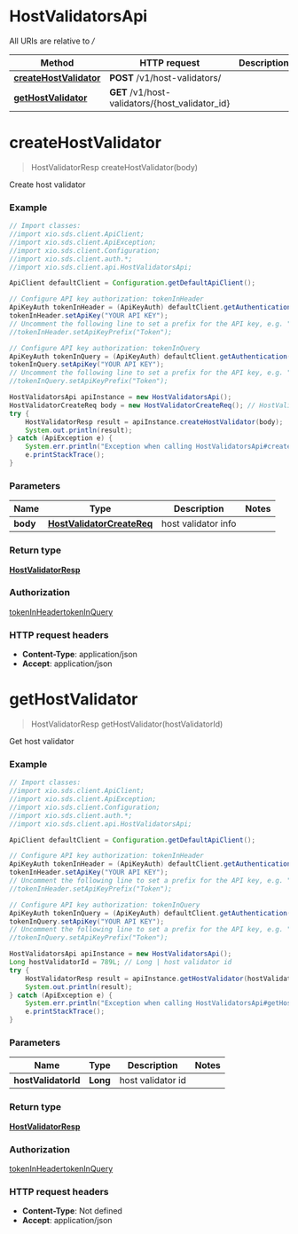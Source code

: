 # HostValidatorsApi

All URIs are relative to */*

Method | HTTP request | Description
------------- | ------------- | -------------
[**createHostValidator**](HostValidatorsApi.md#createHostValidator) | **POST** /v1/host-validators/ | 
[**getHostValidator**](HostValidatorsApi.md#getHostValidator) | **GET** /v1/host-validators/{host_validator_id} | 

<a name="createHostValidator"></a>
# **createHostValidator**
> HostValidatorResp createHostValidator(body)



Create host validator

### Example
```java
// Import classes:
//import xio.sds.client.ApiClient;
//import xio.sds.client.ApiException;
//import xio.sds.client.Configuration;
//import xio.sds.client.auth.*;
//import xio.sds.client.api.HostValidatorsApi;

ApiClient defaultClient = Configuration.getDefaultApiClient();

// Configure API key authorization: tokenInHeader
ApiKeyAuth tokenInHeader = (ApiKeyAuth) defaultClient.getAuthentication("tokenInHeader");
tokenInHeader.setApiKey("YOUR API KEY");
// Uncomment the following line to set a prefix for the API key, e.g. "Token" (defaults to null)
//tokenInHeader.setApiKeyPrefix("Token");

// Configure API key authorization: tokenInQuery
ApiKeyAuth tokenInQuery = (ApiKeyAuth) defaultClient.getAuthentication("tokenInQuery");
tokenInQuery.setApiKey("YOUR API KEY");
// Uncomment the following line to set a prefix for the API key, e.g. "Token" (defaults to null)
//tokenInQuery.setApiKeyPrefix("Token");

HostValidatorsApi apiInstance = new HostValidatorsApi();
HostValidatorCreateReq body = new HostValidatorCreateReq(); // HostValidatorCreateReq | host validator info
try {
    HostValidatorResp result = apiInstance.createHostValidator(body);
    System.out.println(result);
} catch (ApiException e) {
    System.err.println("Exception when calling HostValidatorsApi#createHostValidator");
    e.printStackTrace();
}
```

### Parameters

Name | Type | Description  | Notes
------------- | ------------- | ------------- | -------------
 **body** | [**HostValidatorCreateReq**](HostValidatorCreateReq.md)| host validator info |

### Return type

[**HostValidatorResp**](HostValidatorResp.md)

### Authorization

[tokenInHeader](../README.md#tokenInHeader)[tokenInQuery](../README.md#tokenInQuery)

### HTTP request headers

 - **Content-Type**: application/json
 - **Accept**: application/json

<a name="getHostValidator"></a>
# **getHostValidator**
> HostValidatorResp getHostValidator(hostValidatorId)



Get host validator

### Example
```java
// Import classes:
//import xio.sds.client.ApiClient;
//import xio.sds.client.ApiException;
//import xio.sds.client.Configuration;
//import xio.sds.client.auth.*;
//import xio.sds.client.api.HostValidatorsApi;

ApiClient defaultClient = Configuration.getDefaultApiClient();

// Configure API key authorization: tokenInHeader
ApiKeyAuth tokenInHeader = (ApiKeyAuth) defaultClient.getAuthentication("tokenInHeader");
tokenInHeader.setApiKey("YOUR API KEY");
// Uncomment the following line to set a prefix for the API key, e.g. "Token" (defaults to null)
//tokenInHeader.setApiKeyPrefix("Token");

// Configure API key authorization: tokenInQuery
ApiKeyAuth tokenInQuery = (ApiKeyAuth) defaultClient.getAuthentication("tokenInQuery");
tokenInQuery.setApiKey("YOUR API KEY");
// Uncomment the following line to set a prefix for the API key, e.g. "Token" (defaults to null)
//tokenInQuery.setApiKeyPrefix("Token");

HostValidatorsApi apiInstance = new HostValidatorsApi();
Long hostValidatorId = 789L; // Long | host validator id
try {
    HostValidatorResp result = apiInstance.getHostValidator(hostValidatorId);
    System.out.println(result);
} catch (ApiException e) {
    System.err.println("Exception when calling HostValidatorsApi#getHostValidator");
    e.printStackTrace();
}
```

### Parameters

Name | Type | Description  | Notes
------------- | ------------- | ------------- | -------------
 **hostValidatorId** | **Long**| host validator id |

### Return type

[**HostValidatorResp**](HostValidatorResp.md)

### Authorization

[tokenInHeader](../README.md#tokenInHeader)[tokenInQuery](../README.md#tokenInQuery)

### HTTP request headers

 - **Content-Type**: Not defined
 - **Accept**: application/json

